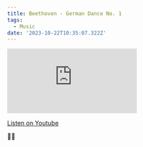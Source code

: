 ```yaml
---
title: Beethoven - German Dance No. 1
tags:
  - Music
date: '2023-10-22T10:35:07.322Z'
---
```


<iframe src="https://www.youtube-nocookie.com/embed/lKcLpxLtDM0?modestbranding=1&showinfo=0&rel=0" title="YouTube video player" frameborder="0" allow="accelerometer; autoplay; encrypted-media; gyroscope; picture-in-picture;" allowfullscreen className="youtube_video"></iframe>

[Listen on Youtube](https://youtu.be/lKcLpxLtDM0)

🕺🪩
